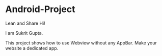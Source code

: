 # Android-Project
Lean and Share
Hi!

I am Sukrit Gupta. 

This project shows how to use Webview without any AppBar.
Make your website a dedicated app.
